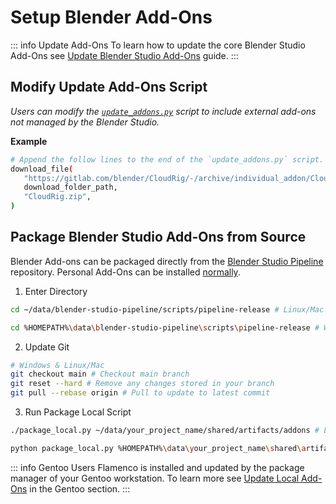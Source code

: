 
# Setup Blender Add-Ons

::: info Update Add-Ons
To learn how to update the core Blender Studio Add-Ons see [Update Blender Studio Add-Ons](blender_setup#update-blender-studio-add-ons) guide.
:::

## Modify Update Add-Ons Script

*Users can modify the [`update_addons.py`](https://projects.blender.org/studio/blender-studio-pipeline/src/branch/main/scripts/project-tools/update_addons.py) script to include external add-ons not managed by the Blender Studio.* 

**Example**
```bash
# Append the follow lines to the end of the `update_addons.py` script.
download_file(
   "https://gitlab.com/blender/CloudRig/-/archive/individual_addon/CloudRig-individual_addon.zip",
   download_folder_path,
   "CloudRig.zip",
)
```
## Package Blender Studio Add-Ons from Source
Blender Add-ons can be packaged directly from the [Blender Studio Pipeline](https://projects.blender.org/studio/blender-studio-pipeline) repository. Personal Add-Ons can be installed [normally](https://docs.blender.org/manual/en/latest/editors/preferences/addons.html#installing-add-ons).

1. Enter Directory

```bash
cd ~/data/blender-studio-pipeline/scripts/pipeline-release # Linux/Mac
```
```bash
cd %HOMEPATH%\data\blender-studio-pipeline\scripts\pipeline-release # Windows
```

2. Update Git 
```bash
# Windows & Linux/Mac
git checkout main # Checkout main branch
git reset --hard # Remove any changes stored in your branch
git pull --rebase origin # Pull to update to latest commit
```

3. Run Package Local Script
```bash
./package_local.py ~/data/your_project_name/shared/artifacts/addons # Linux/Mac
```
```bash
python package_local.py %HOMEPATH%\data\your_project_name\shared\artifacts\addons # Windows
```


::: info Gentoo Users
Flamenco is installed and updated by the package manager of your Gentoo workstation. To learn more see [Update Local Add-Ons](/gentoo/td/maintaince#update-local-add-ons) in the Gentoo section.
:::